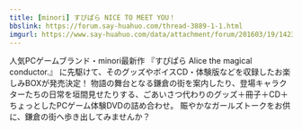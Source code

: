 ```yaml
---
title: [minori] すぴぱら NICE TO MEET YOU！
bbslink: https://forum.say-huahuo.com/thread-3889-1-1.html
imgurl: https://www.say-huahuo.com/data/attachment/forum/201603/19/142318rdc9yzfuycfzzvh7.jpg
---
```


人気PCゲームブランド・minori最新作 『すぴぱら Alice the magical conductor.』 に先駆けて、そのグッズやボイスCD・体験版などを収録したお楽しみBOXが発売決定！
物語の舞台となる鎌倉の街を案内したり、登場キャラクターたちの日常を垣間見せたりする、ごあいさつ代わりのグッズ＋冊子＋CD＋ちょっとしたPCゲーム体験DVDの詰め合わせ。
賑やかなガールズトークをお供に、鎌倉の街へ歩き出してみませんか？<!--more-->

